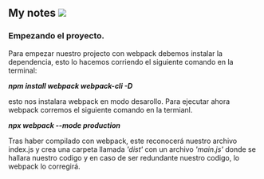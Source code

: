 <h2>My notes <img src="https://img.icons8.com/external-tal-revivo-bold-tal-revivo/24/4a90e2/external-webpack-a-module-bundler-its-main-purpose-is-to-bundle-javascript-files-for-usage-in-a-browser-logo-bold-tal-revivo.png"/></h2>

<h3>Empezando el proyecto.</h3>
<p>
Para empezar nuestro projecto con webpack debemos instalar la
dependencia, esto lo hacemos corriendo el siguiente comando en la
terminal:

  <i><b>npm install webpack webpack-cli -D</b></i>

esto nos instalara webpack en modo desarollo.
Para ejecutar ahora webpack corremos el siguiente comando en la termianl.

<i><b>npx webpack --mode production</b></i>

Tras haber compilado con webpack, este reconocerá nuestro archivo index.js
y crea una carpeta llamada <i>'dist'</i> con un archivo <i>'main.js'</i> donde se hallara nuestro codigo y en caso de ser redundante nuestro codigo, lo webpack lo corregirá.
</p>